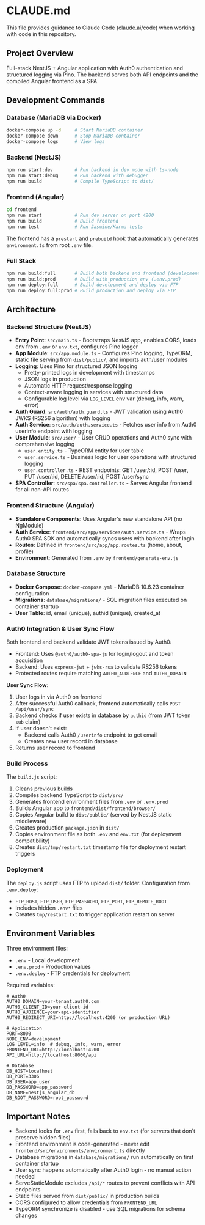 # CLAUDE.md

This file provides guidance to Claude Code (claude.ai/code) when working with code in this repository.

## Project Overview

Full-stack NestJS + Angular application with Auth0 authentication and structured logging via Pino. The backend serves both API endpoints and the compiled Angular frontend as a SPA.

## Development Commands

### Database (MariaDB via Docker)
```bash
docker-compose up -d     # Start MariaDB container
docker-compose down      # Stop MariaDB container
docker-compose logs      # View logs
```

### Backend (NestJS)
```bash
npm run start:dev        # Run backend in dev mode with ts-node
npm run start:debug      # Run backend with debugger
npm run build            # Compile TypeScript to dist/
```

### Frontend (Angular)
```bash
cd frontend
npm run start            # Run dev server on port 4200
npm run build            # Build frontend
npm run test             # Run Jasmine/Karma tests
```

The frontend has a `prestart` and `prebuild` hook that automatically generates `environment.ts` from root `.env` file.

### Full Stack
```bash
npm run build:full       # Build both backend and frontend (development)
npm run build:prod       # Build with production env (.env.prod)
npm run deploy:full      # Build development and deploy via FTP
npm run deploy:full:prod # Build production and deploy via FTP
```

## Architecture

### Backend Structure (NestJS)
- **Entry Point**: `src/main.ts` - Bootstraps NestJS app, enables CORS, loads env from `.env` or `env.txt`, configures Pino logger
- **App Module**: `src/app.module.ts` - Configures Pino logging, TypeORM, static file serving from `dist/public/`, and imports auth/user modules
- **Logging**: Uses Pino for structured JSON logging
  - Pretty-printed logs in development with timestamps
  - JSON logs in production
  - Automatic HTTP request/response logging
  - Context-aware logging in services with structured data
  - Configurable log level via `LOG_LEVEL` env var (debug, info, warn, error)
- **Auth Guard**: `src/auth/auth.guard.ts` - JWT validation using Auth0 JWKS (RS256 algorithm) with logging
- **Auth Service**: `src/auth/auth.service.ts` - Fetches user info from Auth0 userinfo endpoint with logging
- **User Module**: `src/user/` - User CRUD operations and Auth0 sync with comprehensive logging
  - `user.entity.ts` - TypeORM entity for user table
  - `user.service.ts` - Business logic for user operations with structured logging
  - `user.controller.ts` - REST endpoints: GET /user/:id, POST /user, PUT /user/:id, DELETE /user/:id, POST /user/sync
- **SPA Controller**: `src/spa/spa.controller.ts` - Serves Angular frontend for all non-API routes

### Frontend Structure (Angular)
- **Standalone Components**: Uses Angular's new standalone API (no NgModule)
- **Auth Service**: `frontend/src/app/services/auth.service.ts` - Wraps Auth0 SPA SDK and automatically syncs users with backend after login
- **Routes**: Defined in `frontend/src/app/app.routes.ts` (home, about, profile)
- **Environment**: Generated from `.env` by `frontend/generate-env.js`

### Database Structure
- **Docker Compose**: `docker-compose.yml` - MariaDB 10.6.23 container configuration
- **Migrations**: `database/migrations/` - SQL migration files executed on container startup
- **User Table**: id, email (unique), authid (unique), created_at

### Auth0 Integration & User Sync Flow
Both frontend and backend validate JWT tokens issued by Auth0:
- Frontend: Uses `@auth0/auth0-spa-js` for login/logout and token acquisition
- Backend: Uses `express-jwt` + `jwks-rsa` to validate RS256 tokens
- Protected routes require matching `AUTH0_AUDIENCE` and `AUTH0_DOMAIN`

**User Sync Flow**:
1. User logs in via Auth0 on frontend
2. After successful Auth0 callback, frontend automatically calls `POST /api/user/sync`
3. Backend checks if user exists in database by `authid` (from JWT token `sub` claim)
4. If user doesn't exist:
   - Backend calls Auth0 `/userinfo` endpoint to get email
   - Creates new user record in database
5. Returns user record to frontend

### Build Process
The `build.js` script:
1. Cleans previous builds
2. Compiles backend TypeScript to `dist/src/`
3. Generates frontend environment files from `.env` or `.env.prod`
4. Builds Angular app to `frontend/dist/frontend/browser/`
5. Copies Angular build to `dist/public/` (served by NestJS static middleware)
6. Creates production `package.json` in `dist/`
7. Copies environment file as both `.env` and `env.txt` (for deployment compatibility)
8. Creates `dist/tmp/restart.txt` timestamp file for deployment restart triggers

### Deployment
The `deploy.js` script uses FTP to upload `dist/` folder. Configuration from `.env.deploy`:
- `FTP_HOST`, `FTP_USER`, `FTP_PASSWORD`, `FTP_PORT`, `FTP_REMOTE_ROOT`
- Includes hidden `.env*` files
- Creates `tmp/restart.txt` to trigger application restart on server

## Environment Variables

Three environment files:
- `.env` - Local development
- `.env.prod` - Production values
- `.env.deploy` - FTP credentials for deployment

Required variables:
```
# Auth0
AUTH0_DOMAIN=your-tenant.auth0.com
AUTH0_CLIENT_ID=your-client-id
AUTH0_AUDIENCE=your-api-identifier
AUTH0_REDIRECT_URI=http://localhost:4200 (or production URL)

# Application
PORT=8000
NODE_ENV=development
LOG_LEVEL=info  # debug, info, warn, error
FRONTEND_URL=http://localhost:4200
API_URL=http://localhost:8000/api

# Database
DB_HOST=localhost
DB_PORT=3306
DB_USER=app_user
DB_PASSWORD=app_password
DB_NAME=nestjs_angular_db
DB_ROOT_PASSWORD=root_password
```

## Important Notes

- Backend looks for `.env` first, falls back to `env.txt` (for servers that don't preserve hidden files)
- Frontend environment is code-generated - never edit `frontend/src/environments/environment.ts` directly
- Database migrations in `database/migrations/` run automatically on first container startup
- User sync happens automatically after Auth0 login - no manual action needed
- ServeStaticModule excludes `/api/*` routes to prevent conflicts with API endpoints
- Static files served from `dist/public/` in production builds
- CORS configured to allow credentials from `FRONTEND_URL`
- TypeORM synchronize is disabled - use SQL migrations for schema changes
